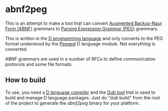 # abnf2peg

This is an attempt to make a tool that can convert [Augmented Backus-Naur Form (ABNF)](https://en.wikipedia.org/wiki/Augmented_Backus%E2%80%93Naur_form) grammars to [Parsing Expression Grammar (PEG)](https://en.wikipedia.org/wiki/Parsing_expression_grammar) grammars.

This is written in the [D programming language](https://dlang.org/) and only converts to the PEG format understood by the [Pegged](https://github.com/PhilippeSigaud/Pegged) D language module. Not everything is converted.

ABNF grammars are used in a number of RFCs to define communication protocols and some file formats.

## How to build
To use, you need a [D language compiler](https://dlang.org/download.html) and the [Dub tool](https://github.com/dlang/dub) that is used to build and manage D language packages. Just do "dub build" from the root of the project to generate the *abnf2peg* binary for your platform.
